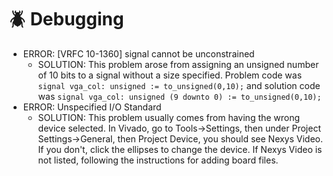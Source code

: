# 🪲 Debugging

- ERROR: [VRFC 10-1360] signal cannot be unconstrained
  - SOLUTION: This problem arose from assigning an unsigned number of 10 bits to a signal without a size specified.
  Problem code was `signal vga_col: unsigned := to_unsigned(0,10);` and solution code was `signal vga_col: unsigned (9 downto 0) := to_unsigned(0,10);`
- ERROR: Unspecified I/O Standard
  - SOLUTION: This problem usually comes from having the wrong device selected.  In Vivado, go to Tools->Settings, then under Project Settings->General, then Project Device, you should see Nexys Video.  If you don't, click the ellipses to change the device.  If Nexys Video is not listed, following the instructions for adding board files.
